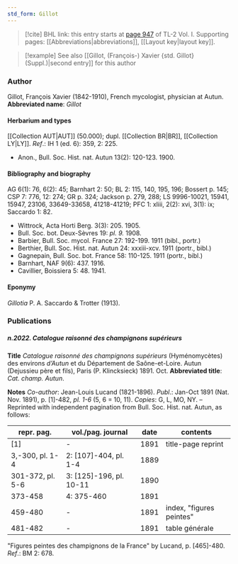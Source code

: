 ```yaml
---
std_form: Gillot
---
```


> [!cite] BHL link: this entry starts at [page 947](https://www.biodiversitylibrary.org/page/33121078) of TL-2 Vol. I.
> Supporting pages: [[Abbreviations|abbreviations]], [[Layout key|layout key]].

> [!example] See also [[Gillot, (François-) Xavier {std. Gillot} (Suppl.)|second entry]] for this author

### Author

Gillot, François Xavier (1842-1910), French mycologist, physician at Autun. 
**Abbreviated name**: *Gillot*

#### Herbarium and types

[[Collection AUT|AUT]] (50.000); dupl. [[Collection BR|BR]], [[Collection LY|LY]].
*Ref*.: IH 1 (ed. 6): 359, 2: 225.
- Anon., Bull. Soc. Hist. nat. Autun 13(2): 120-123. 1900.

#### Bibliography and biography

AG 6(1): 76, 6(2): 45; Barnhart 2: 50; BL 2: 115, 140, 195, 196; Bossert p. 145; CSP 7: 776, 12: 274; GR p. 324; Jackson p. 279, 288; LS 9996-10021, 15941, 15947, 23106, 33649-33658, 41218-41219; PFC 1: xliii, 2(2): xvi, 3(1): ix; Saccardo 1: 82.
- Wittrock, Acta Horti Berg. 3(3): 205. 1905.
- Bull. Soc. bot. Deux-Sèvres 19: *pl. 9.* 1908.
- Barbier, Bull. Soc. mycol. France 27: 192-199. 1911 (bibl., portr.)
- Berthier, Bull. Soc. Hist. nat. Autun 24: xxxiii-xcv. 1911 (portr., bibl.)
- Gagnepain, Bull. Soc. bot. France 58: 110-125. 1911 (portr., bibl.)
- Barnhart, NAF 9(6): 437. 1916.
- Cavillier, Boissiera 5: 48. 1941.

#### Eponymy

*Gillotia* P. A. Saccardo & Trotter (1913).

### Publications

##### n.2022. Catalogue raisonné des champignons supérieurs

**Title**
*Catalogue raisonné des champignons supérieurs* (Hyménomycètes) des environs *d’Autun* et du Département de Saône-et-Loire. Autun (Dejussieu père et fils), Paris (P. Klincksieck) 1891. Oct.
**Abbreviated title**: *Cat. champ. Autun*.

**Notes**
*Co-author*: Jean-Louis Lucand (1821-1896).
*Publ*.: Jan-Oct 1891 (Nat. Nov. 1891), p. \[1\]-482, *pl. 1-6* (5, 6 = 10, 11). *Copies*: G, L, MO, NY. – Reprinted with independent pagination from Bull. Soc. Hist. nat. Autun, as follows:

|repr. pag.	|vol./pag. journal	|date	|contents|
|---	|---	|---	|---	|
|\[1\]	|-	|1891	|title-page reprint|
|3,-300, pl. 1-4	|2: \[107\]-404, pl. 1-4	|1889|
|301-372, pl. 5-6	|3: \[125\]-196, pl. 10-11	|1890|
|373-458	|4: 375-460	|1891|
|459-480	|-	|1891	|index, "figures peintes"|
|481-482	|-	|1891	|table générale|

"Figures peintes des champignons de la France" by Lucand, p. \[465\]-480.
*Ref*.: BM 2: 678.

